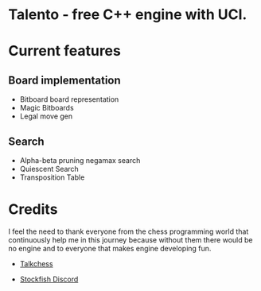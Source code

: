 # Talento - free C++ engine with UCI.

# Current features

## Board implementation

-  Bitboard board representation
-  Magic Bitboards
-  Legal move gen

## Search

-  Alpha-beta pruning negamax search
-  Quiescent Search
-  Transposition Table

# Credits

 I feel the need to thank everyone from the chess programming world that continuously help me in this journey because without them there would be no engine and to everyone that makes engine developing fun.

-  [Talkchess](https://talkchess.com/)

-  [Stockfish Discord](https://discord.com/invite/GWDRS3kU6R)



